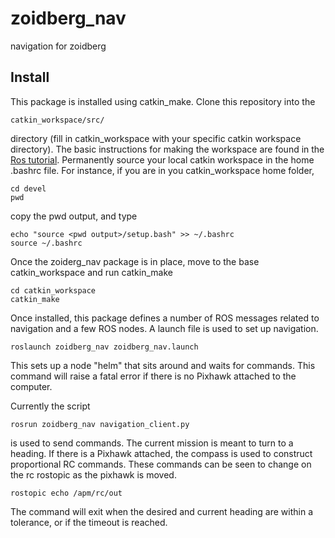 # zoidberg_nav
navigation for zoidberg

Install
-------

This package is installed using catkin_make. Clone this repository into the

    catkin_workspace/src/

directory (fill in catkin_workspace with your specific catkin workspace
directory). The basic instructions for making the workspace are found in the
[Ros tutorial][RosT1]. Permanently source your local catkin workspace in the home .bashrc file. For instance, if you are in you catkin_workspace home folder,
```
cd devel
pwd
```
copy the pwd output, and type
```
echo "source <pwd output>/setup.bash" >> ~/.bashrc
source ~/.bashrc
```

Once the zoiderg_nav package is in place, move to the base catkin_workspace
and run catkin_make

```
cd catkin_workspace
catkin_make
```

Once installed, this package defines a number of ROS messages related to
 navigation and a few ROS nodes. A launch file is used to set up navigation.

```
roslaunch zoidberg_nav zoidberg_nav.launch
```

This sets up a node "helm" that sits around and waits for commands. This command
will raise a fatal error if there is no Pixhawk attached to the computer.

Currently the script
```
rosrun zoidberg_nav navigation_client.py
```

is used to send commands. The current mission is meant to turn to a heading. If
there is a Pixhawk attached, the compass is used to construct proportional RC
commands. These commands can be seen to change on the rc rostopic as the pixhawk
is moved.
```
rostopic echo /apm/rc/out
```
The command will exit when the desired and current heading are within a
 tolerance, or if the timeout is reached.

[RosT1]: http://wiki.ros.org/ROS/Tutorials/InstallingandConfiguringROSEnvironment


